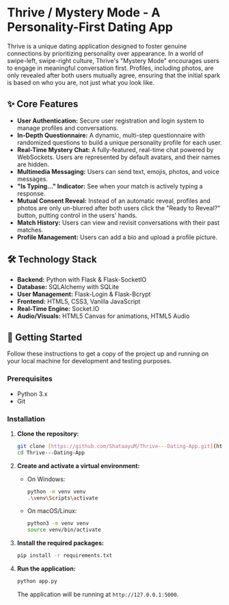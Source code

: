 # Thrive / Mystery Mode - A Personality-First Dating App

Thrive is a unique dating application designed to foster genuine connections by prioritizing personality over appearance. In a world of swipe-left, swipe-right culture, Thrive's "Mystery Mode" encourages users to engage in meaningful conversation first. Profiles, including photos, are only revealed after both users mutually agree, ensuring that the initial spark is based on who you are, not just what you look like.

<!-- Make sure your logo.png is in the static folder -->

## ✨ Core Features

* **User Authentication:** Secure user registration and login system to manage profiles and conversations.
* **In-Depth Questionnaire:** A dynamic, multi-step questionnaire with randomized questions to build a unique personality profile for each user.
* **Real-Time Mystery Chat:** A fully-featured, real-time chat powered by WebSockets. Users are represented by default avatars, and their names are hidden.
* **Multimedia Messaging:** Users can send text, emojis, photos, and voice messages.
* **"Is Typing..." Indicator:** See when your match is actively typing a response.
* **Mutual Consent Reveal:** Instead of an automatic reveal, profiles and photos are only un-blurred after both users click the "Ready to Reveal?" button, putting control in the users' hands.
* **Match History:** Users can view and revisit conversations with their past matches.
* **Profile Management:** Users can add a bio and upload a profile picture.

## 🛠️ Technology Stack

* **Backend:** Python with Flask & Flask-SocketIO
* **Database:** SQLAlchemy with SQLite
* **User Management:** Flask-Login & Flask-Bcrypt
* **Frontend:** HTML5, CSS3, Vanilla JavaScript
* **Real-Time Engine:** Socket.IO
* **Audio/Visuals:** HTML5 Canvas for animations, HTML5 Audio

## 🚀 Getting Started

Follow these instructions to get a copy of the project up and running on your local machine for development and testing purposes.

### Prerequisites

* Python 3.x
* Git

### Installation

1.  **Clone the repository:**
    ```bash
    git clone [https://github.com/ShataayuM/Thrive---Dating-App.git](https://github.com/ShataayuM/Thrive---Dating-App.git)
    cd Thrive---Dating-App
    ```

2.  **Create and activate a virtual environment:**
    * On Windows:
        ```bash
        python -m venv venv
        .\venv\Scripts\activate
        ```
    * On macOS/Linux:
        ```bash
        python3 -m venv venv
        source venv/bin/activate
        ```

3.  **Install the required packages:**
    ```bash
    pip install -r requirements.txt
    ```

4.  **Run the application:**
    ```bash
    python app.py
    ```
    The application will be running at `http://127.0.0.1:5000`.


